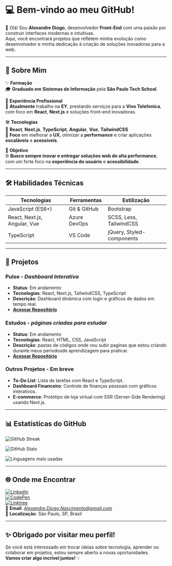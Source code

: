 # 💻 **Bem-vindo ao meu GitHub!**

🎉 Olá! Sou **Alexandre Diogo**, desenvolvedor **Front-End** com uma paixão por construir interfaces modernas e intuitivas.  
Aqui, você encontrará projetos que refletem minha evolução como desenvolvedor e minha dedicação à criação de soluções inovadoras para a web.

---

## 🚀 **Sobre Mim**

✨ **Formação**  
🎓 **Graduado em** **Sistemas de Informação** pela **São Paulo Tech School**.

💼 **Experiência Profissional**  
🚀 **Atualmente** trabalho na **EY**, prestando serviços para a **Vivo Telefonica**, com foco em **React**, **Next.js** e soluções front-end inovadoras.

🛠️ **Tecnologias**  
🔧 **React**, **Next.js**, **TypeScript**, **Angular**, **Vue**, **TailwindCSS**  
🎯 **Foco** em melhorar a **UX**, otimizar a **performance** e criar aplicações **escaláveis** e **acessíveis**.

🎯 **Objetivo**  
🌐 **Busco sempre inovar e entregar soluções web de alta performance**, com um forte foco na **experiência do usuário** e **acessibilidade**.

---

## 🛠️ **Habilidades Técnicas**

| **Tecnologias**        | **Ferramentas**       | **Estilização**            |
|------------------------|-----------------------|----------------------------|
| JavaScript (ES6+)       | Git & GitHub          | Bootstrap                  |
| React, Next.js, Angular, Vue | Azure DevOps        | SCSS, Less, TailwindCSS     |
| TypeScript              | VS Code               | jQuery, Styled-components   |

---

## 📂 **Projetos**

### **Pulse** - *Dashboard Interativa*
- **Status**: Em andamento  
- **Tecnologias**: React, Next.js, TailwindCSS, TypeScript  
- **Descrição**: Dashboard dinâmica com login e gráficos de dados em tempo real.  
- **[Acessar Repositório](https://github.com/NasckDev/Pulse)**
  
### **Estudos** - *páginas criadas para estudar*
- **Status**: Em andamento  
- **Tecnologias**: React, HTML, CSS, JavaScript
- **Descrição**: pastas de códigos onde vou subir paginas que estou criando durante meus períodosde aprendizagem para praticar.  
- **[Acessar Repositório](https://github.com/NasckDev/Estudos)**

### **Outros Projetos - Em breve**
- **To-Do List**: Lista de tarefas com React e TypeScript.  
- **Dashboard Financeiro**: Controle de finanças pessoais com gráficos interativos.  
- **E-commerce**: Protótipo de loja virtual com SSR (Server-Side Rendering) usando Next.js.

---

## 📊 **Estatísticas do GitHub**

![GitHub Streak](https://github-readme-streak-stats.herokuapp.com/?user=NasckDev&theme=radical)

![GitHub Stats](https://github-readme-stats.vercel.app/api?username=NasckDev&show_icons=true&theme=radical)

![Linguagens mais usadas](https://github-readme-stats.vercel.app/api/top-langs/?username=NasckDev&layout=compact&theme=radical)

---

## 🌐 **Onde me Encontrar**

[![LinkedIn](https://img.shields.io/badge/-LinkedIn-blue?style=flat-square&logo=Linkedin&logoColor=white)](https://www.linkedin.com/in/alexandre-diogo-nascimento/)  
[![CodePen](https://img.shields.io/badge/-CodePen-black?style=flat-square&logo=CodePen&logoColor=white)](https://linktr.ee/AleNasckDi)  
[![Linktree](https://img.shields.io/badge/-Linktree-green?style=flat-square&logo=Linktree&logoColor=white)](https://linktr.ee/AleNasckDi)  
📩 **Email**: *Alexandre.Diogo.Nascimento@gmail.com*  
📍 **Localização**: São Paulo, SP, Brasil  

---

## ✨ **Obrigado por visitar meu perfil!**

Se você está interessado em trocar ideias sobre tecnologia, aprender ou colaborar em projetos, estou sempre aberto a novas oportunidades.  
**Vamos criar algo incrível juntos!** 💡

